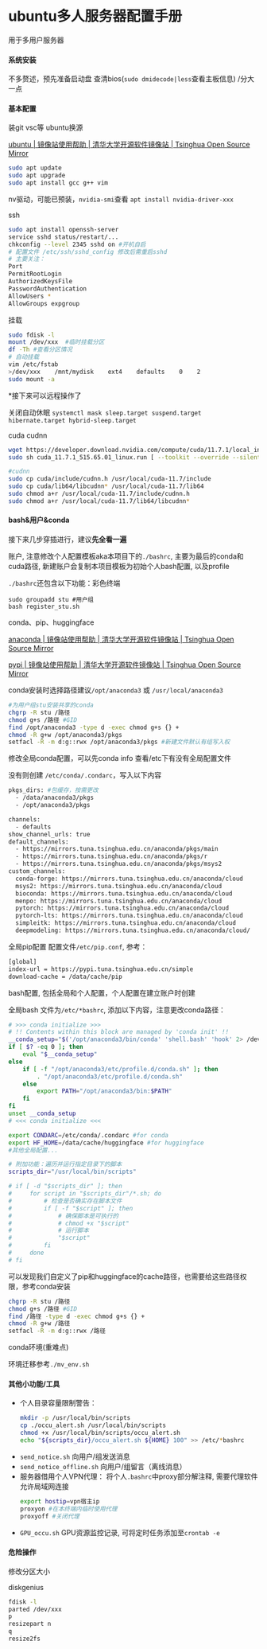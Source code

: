 # ubuntu多人服务器配置手册
用于多用户服务器
#### 系统安装
不多赘述，预先准备启动盘 查清bios(`sudo dmidecode|less`查看主板信息) /分大一点

#### 基本配置
装git vsc等 ubuntu换源

[ubuntu | 镜像站使用帮助 | 清华大学开源软件镜像站 | Tsinghua Open Source Mirror](https://mirrors.tuna.tsinghua.edu.cn/help/ubuntu/)

```bash
sudo apt update
sudo apt upgrade
sudo apt install gcc g++ vim
```

nv驱动，可能已预装，`nvidia-smi`查看
`apt install nvidia-driver-xxx`

ssh

``` bash
sudo apt install openssh-server
service sshd status/restart/... 
chkconfig --level 2345 sshd on #开机自启
# 配置文件 /etc/ssh/sshd_config 修改后需重启sshd
# 主要关注：
Port
PermitRootLogin
AuthorizedKeysFile
PasswordAuthentication
AllowUsers *
AllowGroups expgroup
```

挂载

```bash
sudo fdisk -l
mount /dev/xxx  #临时挂载分区
df -Th #查看分区情况
# 自动挂载
vim /etc/fstab
>/dev/xxx    /mnt/mydisk    ext4    defaults    0    2
sudo mount -a
```


*接下来可以远程操作了

关闭自动休眠
`systemctl mask sleep.target suspend.target hibernate.target hybrid-sleep.target`

cuda cudnn

```bash
wget https://developer.download.nvidia.com/compute/cuda/11.7.1/local_installers/cuda_11.7.1_515.65.01_linux.run
sudo sh cuda_11.7.1_515.65.01_linux.run [ --toolkit --override --silent]

#cudnn
sudo cp cuda/include/cudnn.h /usr/local/cuda-11.7/include
sudo cp cuda/lib64/libcudnn* /usr/local/cuda-11.7/lib64
sudo chmod a+r /usr/local/cuda-11.7/include/cudnn.h 
sudo chmod a+r /usr/local/cuda-11.7/lib64/libcudnn*
```

#### bash&用户&conda
接下来几步穿插进行，建议**先全看一遍**

账户, 注意修改个人配置模板aka本项目下的`./bashrc`, 主要为最后的conda和cuda路径, 新建账户会复制本项目模板为初始个人bash配置, 以及profile

`./bashrc`还包含以下功能：彩色终端

```
sudo groupadd stu #用户组
bash register_stu.sh
```

conda、pip、huggingface

[anaconda | 镜像站使用帮助 | 清华大学开源软件镜像站 | Tsinghua Open Source Mirror](https://mirrors.tuna.tsinghua.edu.cn/help/anaconda/)

[pypi | 镜像站使用帮助 | 清华大学开源软件镜像站 | Tsinghua Open Source Mirror](https://mirrors.tuna.tsinghua.edu.cn/help/pypi/)

conda安装时选择路径建议`/opt/anaconda3` 或 `/usr/local/anaconda3`
```bash
#为用户组stu安装共享的conda
chgrp -R stu /路径
chmod g+s /路径 #GID
find /opt/anaconda3 -type d -exec chmod g+s {} +
chmod -R g+w /opt/anaconda3/pkgs
setfacl -R -m d:g::rwx /opt/anaconda3/pkgs #新建文件默认有组写入权
```
修改全局conda配置，可以先conda info 查看/etc下有没有全局配置文件

没有则创建 `/etc/conda/.condarc`，写入以下内容

```bash
pkgs_dirs: #包缓存，按需更改
  - /data/anaconda3/pkgs
  - /opt/anaconda3/pkgs

channels:
  - defaults
show_channel_urls: true
default_channels:
  - https://mirrors.tuna.tsinghua.edu.cn/anaconda/pkgs/main
  - https://mirrors.tuna.tsinghua.edu.cn/anaconda/pkgs/r
  - https://mirrors.tuna.tsinghua.edu.cn/anaconda/pkgs/msys2
custom_channels:
  conda-forge: https://mirrors.tuna.tsinghua.edu.cn/anaconda/cloud
  msys2: https://mirrors.tuna.tsinghua.edu.cn/anaconda/cloud
  bioconda: https://mirrors.tuna.tsinghua.edu.cn/anaconda/cloud
  menpo: https://mirrors.tuna.tsinghua.edu.cn/anaconda/cloud
  pytorch: https://mirrors.tuna.tsinghua.edu.cn/anaconda/cloud
  pytorch-lts: https://mirrors.tuna.tsinghua.edu.cn/anaconda/cloud
  simpleitk: https://mirrors.tuna.tsinghua.edu.cn/anaconda/cloud
  deepmodeling: https://mirrors.tuna.tsinghua.edu.cn/anaconda/cloud/
```

全局pip配置 配置文件`/etc/pip.conf`, 参考：
```bash
[global]
index-url = https://pypi.tuna.tsinghua.edu.cn/simple
download-cache = /data/cache/pip
```

bash配置, 包括全局和个人配置，个人配置在建立账户时创建

全局bash 文件为`/etc/*bashrc`, 添加以下内容，注意更改conda路径：
```bash
# >>> conda initialize >>>
# !! Contents within this block are managed by 'conda init' !!
__conda_setup="$('/opt/anaconda3/bin/conda' 'shell.bash' 'hook' 2> /dev/null)"
if [ $? -eq 0 ]; then
    eval "$__conda_setup"
else
    if [ -f "/opt/anaconda3/etc/profile.d/conda.sh" ]; then
        . "/opt/anaconda3/etc/profile.d/conda.sh"
    else
        export PATH="/opt/anaconda3/bin:$PATH"
    fi
fi
unset __conda_setup
# <<< conda initialize <<<

export CONDARC=/etc/conda/.condarc #for conda
export HF_HOME=/data/cache/huggingface #for huggingface
#其他全局配置...

# 附加功能：遍历并运行指定目录下的脚本
scripts_dir="/usr/local/bin/scripts"

# if [ -d "$scripts_dir" ]; then
#     for script in "$scripts_dir"/*.sh; do
#         # 检查是否确实存在脚本文件
#         if [ -f "$script" ]; then
#             # 确保脚本是可执行的
#             # chmod +x "$script"
#             # 运行脚本
#             "$script"
#         fi
#     done
# fi
```
可以发现我们自定义了pip和huggingface的cache路径，也需要给这些路径权限，参考conda安装
```bash
chgrp -R stu /路径
chmod g+s /路径 #GID
find /路径 -type d -exec chmod g+s {} +
chmod -R g+w /路径
setfacl -R -m d:g::rwx /路径
```

conda环境(重难点)

环境迁移参考`./mv_env.sh`

#### 其他小功能/工具

- 个人目录容量限制警告：
  ```bash
  mkdir -p /usr/local/bin/scripts
  cp ./occu_alert.sh /usr/local/bin/scripts
  chmod +x /usr/local/bin/scripts/occu_alert.sh
  echo "${scripts_dir}/occu_alert.sh ${HOME} 100" >> /etc/*bashrc 
  ```
- `send_notice.sh` 向用户/组发送消息
- `send_notice_offline.sh` 向用户/组留言（离线消息）
- 服务器借用个人VPN代理：
  将个人`.bashrc`中proxy部分解注释, 需要代理软件允许局域网连接
  ```bash
  export hostip=vpn宿主ip
  proxyon #在本终端内临时使用代理
  proxyoff #关闭代理
  ```
- `GPU_occu.sh` GPU资源监控记录, 可将定时任务添加至`crontab -e`
#### 危险操作

修改分区大小

diskgenius

```bash
fdisk -l
parted /dev/xxx
p
resizepart n
q
resize2fs
```

